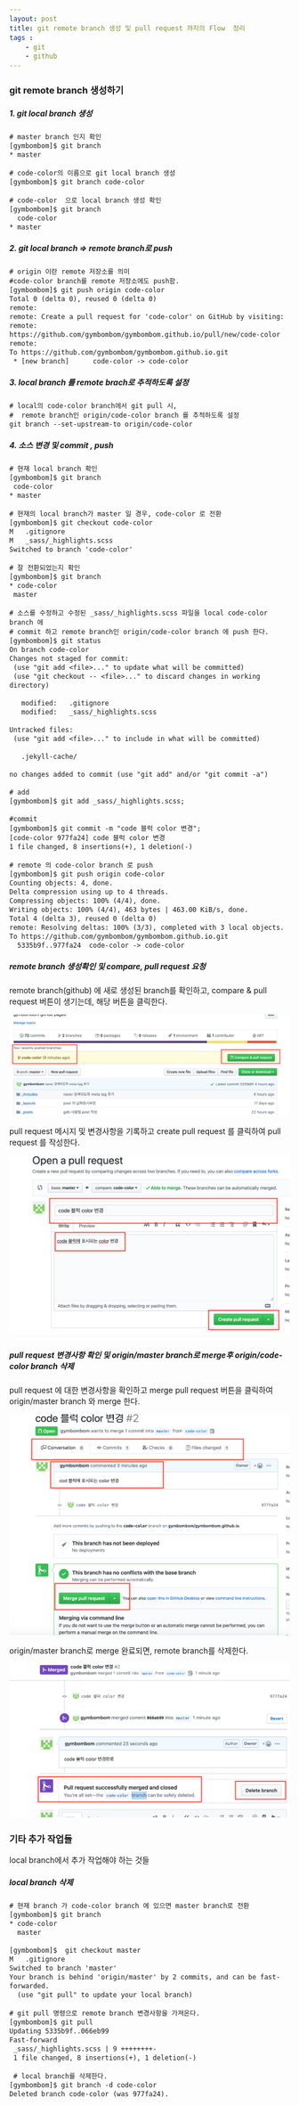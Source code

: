 ```yaml
---
layout: post
title: git remote branch 생성 및 pull request 까지의 Flow  정리
tags :
    - git
    - github
---
```


### git remote branch 생성하기

##### 1. git local branch 생성
```shell
# master branch 인지 확인
[gymbombom]$ git branch
* master

# code-color의 이름으로 git local branch 생성
[gymbombom]$ git branch code-color

# code-color  으로 local branch 생성 확인
[gymbombom]$ git branch
  code-color
* master
```

##### 2. git local branch => remote branch로 push
```shell
# origin 이란 remote 저장소를 의미 
#code-color branch를 remote 저장소에도 push함.
[gymbombom]$ git push origin code-color
Total 0 (delta 0), reused 0 (delta 0)
remote:
remote: Create a pull request for 'code-color' on GitHub by visiting:
remote:      https://github.com/gymbombom/gymbombom.github.io/pull/new/code-color
remote:
To https://github.com/gymbombom/gymbombom.github.io.git
 * [new branch]      code-color -> code-color
```

##### 3. local branch 를 remote brach로 추적하도록 설정
 ```shell
 # local의 code-color branch에서 git pull 시, 
#  remote branch인 origin/code-color branch 를 추적하도록 설정
 git branch --set-upstream-to origin/code-color
 ```

 ##### 4. 소스 변경  및 commit , push
 ```shell
 # 현재 local branch 확인
[gymbombom]$ git branch
  code-color
* master

# 현재의 local branch가 master 일 경우, code-color 로 전환
[gymbombom]$ git checkout code-color
M	.gitignore
M	_sass/_highlights.scss
Switched to branch 'code-color'

# 잘 전환되었는지 확인
[gymbombom]$ git branch
* code-color
  master

# 소스를 수정하고 수정된 _sass/_highlights.scss 파일을 local code-color branch 에 
# commit 하고 remote branch인 origin/code-color branch 에 push 한다.
[gymbombom]$ git status
On branch code-color
Changes not staged for commit:
  (use "git add <file>..." to update what will be committed)
  (use "git checkout -- <file>..." to discard changes in working directory)

	modified:   .gitignore
	modified:   _sass/_highlights.scss

Untracked files:
  (use "git add <file>..." to include in what will be committed)

	.jekyll-cache/

no changes added to commit (use "git add" and/or "git commit -a")

# add
[gymbombom]$ git add _sass/_highlights.scss;

#commit
[gymbombom]$ git commit -m "code 블럭 color 변경";
[code-color 977fa24] code 블럭 color 변경
 1 file changed, 8 insertions(+), 1 deletion(-)

# remote 의 code-color branch 로 push
[gymbombom]$ git push origin code-color
Counting objects: 4, done.
Delta compression using up to 4 threads.
Compressing objects: 100% (4/4), done.
Writing objects: 100% (4/4), 463 bytes | 463.00 KiB/s, done.
Total 4 (delta 3), reused 0 (delta 0)
remote: Resolving deltas: 100% (3/3), completed with 3 local objects.
To https://github.com/gymbombom/gymbombom.github.io.git
   5335b9f..977fa24  code-color -> code-color
 ```

##### remote branch 생성확인 및  compare, pull request 요청
remote branch(github) 에 새로 생성된 branch를 확인하고, compare & pull request 버튼이 생기는데,
해당 버튼을 클릭한다.
  
<img src="/images/posts/5.png">
  
pull request 메시지 및 변경사항을 기록하고 create pull request 를 클릭하여 pull request 를 작성한다.
  
<img src="/images/posts/6.png">

##### pull request 변경사항 확인 및 origin/master branch로 merge후 origin/code-color branch 삭제
pull request 에 대한 변경사항을 확인하고 merge pull request 버튼을 클릭하여 origin/master branch 와 merge 한다.
  
<img src="/images/posts/7.png">
  
origin/master branch로 merge 완료되면, remote branch를 삭제한다.
  
<img src="/images/posts/8.png">

### 기타 추가 작업들
local branch에서 추가 작업해야 하는 것들

##### local branch 삭제
```shell
# 현재 branch 가 code-color branch 에 있으면 master branch로 전환
[gymbombom]$ git branch
* code-color
  master

[gymbombom]$  git checkout master
M	.gitignore
Switched to branch 'master'
Your branch is behind 'origin/master' by 2 commits, and can be fast-forwarded.
  (use "git pull" to update your local branch)

# git pull 명령으로 remote branch 변경사항을 가져온다.
[gymbombom]$ git pull
Updating 5335b9f..066eb99
Fast-forward
 _sass/_highlights.scss | 9 ++++++++-
 1 file changed, 8 insertions(+), 1 deletion(-)

 # local branch를 삭제한다.
[gymbombom]$ git branch -d code-color
Deleted branch code-color (was 977fa24).
```